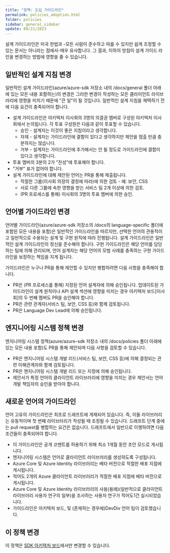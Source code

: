 ```yaml
---
title: "정책: 도입 가이드라인"
permalink: policies_adoption.html
folder: policies
sidebar: general_sidebar
update: 09/21/2023
---
```


설계 가이드라인은 미국 헌법과 -모든 사람이 준수하고 따를 수 있지만 쉽게 조정할 수 있는 문서는 아니라는 점에서-매우 유사합니다. 그 결과, 이하의 방침이 설계 가이드 라인을 변경하는 방법에 영향을 줄 수 있습니다.

## 일반적인 설계 지침 변경

일반적인 설계 가이드라인(azure/azure-sdk 저장소 내의 /docs/general 폴더 아래에 있는 모든 내용 포함하는)의 변경은 그러한 변경이 작성하는 모든 클라이언트 라이브러리에 영향을 미치기 때문에 "큰 일"이 될 것입니다. 일반적인 설계 지침을 채택하기 전에 다음 요건이 충족되어야 합니다.

* 설계 가이드라인은 아키텍처 이사회의 3명의 의결권 멤버로 구성된 아키텍처 이사회에서 논의됩니다. 각 투표 구성원은 다음과 같이 투표할 수 있습니다.
    * 승인 - 설계자는 이것이 좋은 지침이라고 생각합니다.
    * 자제 - 설계자는 가이드라인에 결함이 있다고 생각하지만 제안을 멈출 만큼 충분하지는 않습니다.
    * 거부 - 설계자는 가이드라인에 추가해서는 안 될 정도로 가이드라인에 결함이 있다고 생각합니다.
* 투표 멤버의 3분의 2가 "찬성"에 투표해야 합니다.
* "거부" 표가 없어야 합니다.
* 설계 가이드라인에 대해 제안된 언어는 PR을 통해 제출됩니다.
    * 적절한 그룹(이사회 의장의 결정에 따라)에 의한 검토 - 예: 보안, CSS
    * 서로 다른 그룹에 속한 영향을 받는 서비스 팀 2개 이상에 의한 검토.
    * (PR 프로세스를 통해) 이사회의 3명의 투표 멤버에 의한 승인.

## 언어별 가이드라인 변경

언어별 가이드라인(azure/azure-sdk 저장소의 /docs의 language-specific 폴더에 포함된 모든 내용을 포함)은 일반적인 가이드라인을 따르지만, 선택한 언어의 관용적이고 일반적으로 수용되는 설계 및 구현 원칙에 따라 진행됩니다. 설계 가이드라인은 일반적인 설계 가이드라인의 정신을 준수해야 합니다. 구현 가이드라인은 해당 언어를 담당하는 팀에 의해 관리되며, 언어 설계자는 해당 언어의 모범 사례를 충족하는 구현 가이드라인을 보장하는 책임을 지게 됩니다.

가이드라인은 누구나 PR을 통해 제안할 수 있지만 병합하려면 다음 사항을 충족해야 합니다.

* PR은 (PR 프로세스를 통해) 지정된 언어 설계자에 의해 승인됩니다. 업데이트된 가이드라인이 설계 원칙이나 API 설계 섹션에 영향을 미치는 경우 아키텍처 보드[이사회]의 두 번째 멤버도 PR을 승인해야 합니다.
* PR은 관련 관계자(서비스 팀, 보안, CSS 등)와 함께 검토됩니다.
* PR은 Language Dev Lead에 의해 승인됩니다.

## 엔지니어링 시스템 정책 변경

엔지니어링 시스템 정책(azure/azure-sdk 저장소 내의 /docs/policies 폴더 아래에 있는 모든 내용 포함)도 PR을 통해 제안되며 다음 사항을 검토할 수 있습니다.

* PR은 엔지니어링 시스템 개발 리드(서비스 팀, 보안, CSS 등)에 의해 결정되는 관련 이해관계자와 함께 검토됩니다.
* PR은 엔지니어링 시스템 개발 리드 또는 지정에 의해 승인됩니다.
* 제안서가 특정 언어의 클라이언트 라이브러리에 영향을 미치는 경우 제안서는 언어 개발 책임자의 승인을 받아야 합니다.

## 새로운 언어의 가이드라인

언어 고유의 가이드라인은 최초로 드래프트에 게재되어 있습니다. 즉, 이들 라이브러리는 유동적이며 첫 번째 라이브러리가 작성될 때 조정될 수 있습니다. 드래프트 단계 중에는 pull request를 병합하는 요건은 없습니다. 드래프트에서 일반으로 이행하려면 다음 조건들이 충족되어야 합니다.

* 이 가이드라인은 공개 코멘트를 허용하기 위해 최소 1개월 동안 초안 모드로 게시됩니다.
* 엔지니어링 시스템은 언어로 클라이언트 라이브러리를 생성하도록 구성됩니다.
* Azure Core 및 Azure Identity 라이브러리는 베타 버전으로 적절한 배포 지점에 게시됩니다.
* 적어도 2개의 Azure 클라이언트 라이브러리가 적절한 배포 지점에 베타 버전으로 게시됩니다.
* Azure Core 및 Azure Identity 라이브러리의 사용(용례)(일반적으로 클라이언트 라이브러리 사용자 연구의 일부)을 조사하는 사용자 연구가 적어도1건 실시되었습니다.
* 가이드라인은 아키텍처 보드, 및 (존재하는 경우에)DevDiv 언어 팀이 검토했습니다.

## 이 정책 변경
이 정책은 [SDK 아키텍처 보드](mailto:adparch@microsoft.com)에서만 변경할 수 있습니다.

